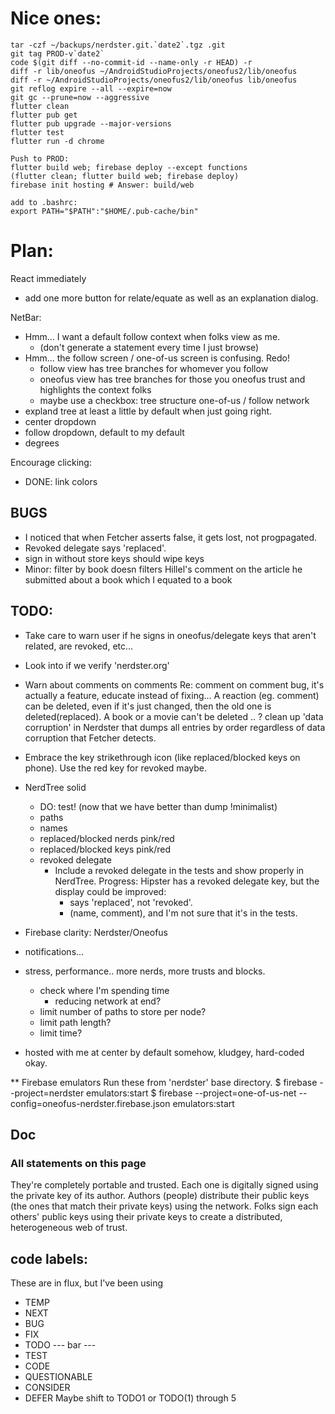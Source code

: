 # Nice ones:
```
tar -czf ~/backups/nerdster.git.`date2`.tgz .git
git tag PROD-v`date2`
code $(git diff --no-commit-id --name-only -r HEAD) -r
diff -r lib/oneofus ~/AndroidStudioProjects/oneofus2/lib/oneofus
diff -r ~/AndroidStudioProjects/oneofus2/lib/oneofus lib/oneofus
git reflog expire --all --expire=now
git gc --prune=now --aggressive
flutter clean
flutter pub get
flutter pub upgrade --major-versions
flutter test
flutter run -d chrome
```

```
Push to PROD:
flutter build web; firebase deploy --except functions
(flutter clean; flutter build web; firebase deploy)
firebase init hosting # Answer: build/web

add to .bashrc:
export PATH="$PATH":"$HOME/.pub-cache/bin"
```

# Plan:

React immediately
- add one more button for relate/equate as well as an explanation dialog.

NetBar:
- Hmm... I want a default follow context when folks view as me.
  - (don't generate a statement every time I just browse)
- Hmm... the follow screen / one-of-us screen is confusing. Redo!
  - follow view has tree branches for whomever you follow
  - oneofus view has tree branches for those you oneofus trust and highlights the context folks
  * maybe use a checkbox: tree structure one-of-us / follow network
- expland tree at least a little by default when just going right.
- center dropdown
- follow dropdown, default to my default
- degrees

Encourage clicking: 
- DONE: link colors

## BUGS
- I noticed that when Fetcher asserts false, it gets lost, not progpagated.
- Revoked delegate says 'replaced'.
- sign in without store keys should wipe keys
- Minor: filter by book doesn filters Hillel's comment on the article he
  submitted about a book which I equated to a book

## TODO:
- Take care to warn user if he signs in oneofus/delegate keys that aren't related, are revoked, etc...
- Look into if we verify 'nerdster.org'
- Warn about comments on comments
  Re: comment on comment bug, it's actually a feature, educate instead
  of fixing... A reaction (eg. comment) can be deleted, even if it's
  just changed, then the old one is deleted(replaced). A book or a movie
  can't be deleted ..
? clean up 'data corruption' in Nerdster that dumps all entries by
  order regardless of data corruption that Fetcher detects.
- Embrace the key strikethrough icon (like replaced/blocked keys on phone). Use the red key for revoked maybe.
- NerdTree solid
  - DO: test! (now that we have better than dump !minimalist)
  - paths
  - names
  - replaced/blocked nerds pink/red
  - replaced/blocked keys pink/red
  - revoked delegate
    - Include a revoked delegate in the tests and show properly in NerdTree.
      Progress: Hipster has a revoked delegate key, but the display could be
        improved:
        - says 'replaced', not 'revoked'.
        - (name, comment), and I'm not sure that it's in the tests.

- Firebase clarity: Nerdster/Oneofus 

- notifications...

- stress, performance.. more nerds, more trusts and blocks.
  - check where I'm spending time
    - reducing network at end?
  - limit number of paths to store per node?
  - limit path length?
  - limit time?

- hosted with me at center by default somehow, kludgey, hard-coded okay.

** Firebase emulators
Run these from 'nerdster' base directory.
$ firebase --project=nerdster emulators:start
$ firebase --project=one-of-us-net --config=oneofus-nerdster.firebase.json emulators:start

## Doc
### All statements on this page
They're completely portable and trusted.
Each one is digitally signed using the private key of its author.
Authors (people) distribute their public keys (the ones that match their private keys) using the network. Folks sign each others' public keys using their private keys to create a distributed, heterogeneous web of trust.

## code labels:
These are in flux, but I've been using
- TEMP
- NEXT
- BUG
- FIX
- TODO
--- bar --- 
- TEST
- CODE
- QUESTIONABLE
- CONSIDER
- DEFER
Maybe shift to TODO1 or TODO(1) through 5 
